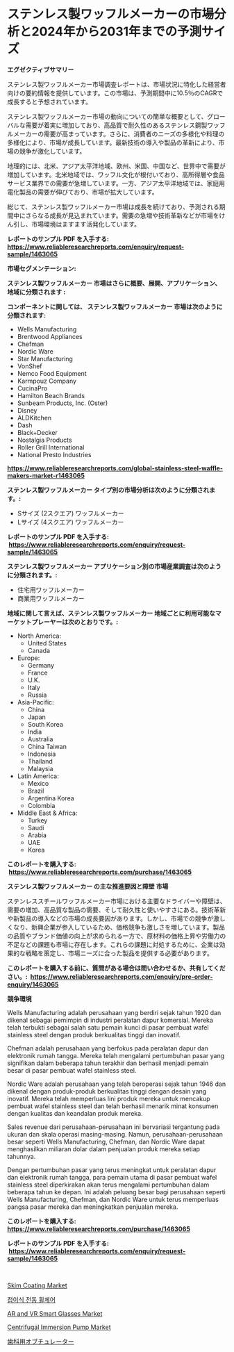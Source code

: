 <p><h1>ステンレス製ワッフルメーカーの市場分析と2024年から2031年までの予測サイズ</h1></p><p><strong>エグゼクティブサマリー</strong></p>
<p><p>ステンレス製ワッフルメーカー市場調査レポートは、市場状況に特化した経営者向けの要約情報を提供しています。この市場は、予測期間中に10.5％のCAGRで成長すると予想されています。</p><p>ステンレス製ワッフルメーカー市場の動向についての簡単な概要として、グローバルな需要が着実に増加しており、高品質で耐久性のあるステンレス鋼製ワッフルメーカーの需要が高まっています。さらに、消費者のニーズの多様化や料理の多様化により、市場が成長しています。最新技術の導入や製品の革新により、市場の競争が激化しています。</p><p>地理的には、北米、アジア太平洋地域、欧州、米国、中国など、世界中で需要が増加しています。北米地域では、ワッフル文化が根付いており、高所得層や食品サービス業界での需要が急増しています。一方、アジア太平洋地域では、家庭用電化製品の需要が伸びており、市場が拡大しています。</p><p>総じて、ステンレス製ワッフルメーカー市場は成長を続けており、予測される期間中にさらなる成長が見込まれています。需要の急増や技術革新などが市場をけん引し、市場環境はますます活発化しています。</p></p>
<p><strong>レポートのサンプル PDF を入手する: <a href="https://www.reliableresearchreports.com/enquiry/request-sample/1463065">https://www.reliableresearchreports.com/enquiry/request-sample/1463065</a></strong></p>
<p><strong>市場セグメンテーション:</strong></p>
<p><strong> ステンレス製ワッフルメーカー 市場はさらに概要、展開、アプリケーション、地域に分類されます :</strong></p>
<p><strong>コンポーネントに関しては、 ステンレス製ワッフルメーカー 市場は次のように分類されます: &nbsp;</strong></p>
<p><ul><li>Wells Manufacturing</li><li>Brentwood Appliances</li><li>Chefman</li><li>Nordic Ware</li><li>Star Manufacturing</li><li>VonShef</li><li>Nemco Food Equipment</li><li>Karmpouz Company</li><li>CucinaPro</li><li>Hamilton Beach Brands</li><li>Sunbeam Products, Inc. (Oster)</li><li>Disney</li><li>ALDKitchen</li><li>Dash</li><li>Black+Decker</li><li>Nostalgia Products</li><li>Roller Grill International</li><li>National Presto Industries</li></ul></p>
<p><strong><a href="https://www.reliableresearchreports.com/global-stainless-steel-waffle-makers-market-r1463065">https://www.reliableresearchreports.com/global-stainless-steel-waffle-makers-market-r1463065</a></strong></p>
<p><strong> ステンレス製ワッフルメーカー タイプ別の市場分析は次のように分類されます。:</strong></p>
<p><ul><li>Sサイズ (2スクエア) ワッフルメーカー</li><li>Lサイズ (4スクエア) ワッフルメーカー</li></ul></p>
<p><strong>レポートのサンプル PDF を入手する: &nbsp;<a href="https://www.reliableresearchreports.com/enquiry/request-sample/1463065">https://www.reliableresearchreports.com/enquiry/request-sample/1463065</a></strong></p>
<p><strong> ステンレス製ワッフルメーカー アプリケーション別の市場産業調査は次のように分類されます。:</strong></p>
<p><ul><li>住宅用ワッフルメーカー</li><li>商業用ワッフルメーカー</li></ul></p>
<p><strong>地域に関して言えば、ステンレス製ワッフルメーカー 地域ごとに利用可能なマーケットプレーヤーは次のとおりです。:</strong></p>
<p><ul>
    <li>
        North America:
        <ul>
            <li>United States</li>
            <li>Canada</li>
        </ul>
    </li>
    <li>
        Europe:
        <ul>
            <li>Germany</li>
            <li>France</li>
            <li>U.K.</li>
            <li>Italy</li>
            <li>Russia</li>
        </ul>
    </li>
    <li>
        Asia-Pacific:
        <ul>
            <li>China</li>
            <li>Japan</li>
            <li>South Korea</li>
            <li>India</li>
            <li>Australia</li>
            <li>China Taiwan</li>
            <li>Indonesia</li>
            <li>Thailand</li>
            <li>Malaysia</li>
        </ul>
    </li>
    <li>
        Latin America:
        <ul>
            <li>Mexico</li>
            <li>Brazil</li>
            <li>Argentina Korea</li>
            <li>Colombia</li>
        </ul>
    </li>
    <li>
        Middle East & Africa:
        <ul>
            <li>Turkey</li>
            <li>Saudi</li>
            <li>Arabia</li>
            <li>UAE</li>
            <li>Korea</li>
        </ul>
    </li>
    </ul></p>
<p><strong>このレポートを購入する: &nbsp;<a href="https://www.reliableresearchreports.com/purchase/1463065">https://www.reliableresearchreports.com/purchase/1463065</a></strong></p>
<p><strong>ステンレス製ワッフルメーカー の主な推進要因と障壁 市場</strong></p>
<p><p>ステンレススチールワッフルメーカー市場における主要なドライバーや障壁は、需要の増加、高品質な製品の需要、そして耐久性と使いやすさにある。技術革新や新製品の導入などの市場の成長要因があります。しかし、市場での競争が激しくなり、新興企業が参入しているため、価格競争も激しさを増しています。製品の品質やブランド価値の向上が求められる一方で、原材料の価格上昇や労働力の不足などの課題も市場に存在します。これらの課題に対処するために、企業は効果的な戦略を策定し、市場ニーズに合った製品を提供する必要があります。</p></p>
<p><strong>このレポートを購入する前に、質問がある場合は問い合わせるか、共有してください。:&nbsp; <a href="https://www.reliableresearchreports.com/enquiry/pre-order-enquiry/1463065">https://www.reliableresearchreports.com/enquiry/pre-order-enquiry/1463065</a></strong></p>
<p><strong>競争環境</strong></p>
<p><p>Wells Manufacturing adalah perusahaan yang berdiri sejak tahun 1920 dan dikenal sebagai pemimpin di industri peralatan dapur komersial. Mereka telah terbukti sebagai salah satu pemain kunci di pasar pembuat wafel stainless steel dengan produk berkualitas tinggi dan inovatif.</p><p>Chefman adalah perusahaan yang berfokus pada peralatan dapur dan elektronik rumah tangga. Mereka telah mengalami pertumbuhan pasar yang signifikan dalam beberapa tahun terakhir dan berhasil menjadi pemain besar di pasar pembuat wafel stainless steel.</p><p>Nordic Ware adalah perusahaan yang telah beroperasi sejak tahun 1946 dan dikenal dengan produk-produk berkualitas tinggi dengan desain yang inovatif. Mereka telah memperluas lini produk mereka untuk mencakup pembuat wafel stainless steel dan telah berhasil menarik minat konsumen dengan kualitas dan keandalan produk mereka.</p><p>Sales revenue dari perusahaan-perusahaan ini bervariasi tergantung pada ukuran dan skala operasi masing-masing. Namun, perusahaan-perusahaan besar seperti Wells Manufacturing, Chefman, dan Nordic Ware dapat menghasilkan miliaran dolar dalam penjualan produk mereka setiap tahunnya.</p><p>Dengan pertumbuhan pasar yang terus meningkat untuk peralatan dapur dan elektronik rumah tangga, para pemain utama di pasar pembuat wafel stainless steel diperkirakan akan terus mengalami pertumbuhan dalam beberapa tahun ke depan. Ini adalah peluang besar bagi perusahaan seperti Wells Manufacturing, Chefman, dan Nordic Ware untuk terus memperluas pangsa pasar mereka dan meningkatkan penjualan mereka.</p></p>
<p><strong>このレポートを購入する: &nbsp; <a href="https://www.reliableresearchreports.com/purchase/1463065">https://www.reliableresearchreports.com/purchase/1463065</a></strong></p>
<p><strong>レポートのサンプル PDF を入手する: &nbsp;<a href="https://www.reliableresearchreports.com/enquiry/request-sample/1463065">https://www.reliableresearchreports.com/enquiry/request-sample/1463065</a></strong><strong></strong></p>
<p>&nbsp;</p>
<p><p><a href="https://www.linkedin.com/pulse/skim-coating-market-size-reveals-best-marketing-channels-wuyje?trackingId=21B4imTNfMyMuplmnV%2BhLw%3D%3D">Skim Coating Market</a></p><p><a href="https://github.com/iansanftyord09878/Market-Research-Report-List-1/blob/main/349941828163.md">접이식 전동 휠체어</a></p><p><a href="https://www.linkedin.com/pulse/ar-vr-smart-glasses-market-size-cagr-trends-2024-2030-hswpf?trackingId=bWHp%2F76Q6LuNOPl8NilTvA%3D%3D">AR and VR Smart Glasses Market</a></p><p><a href="https://github.com/Alonsoolds3wq1d81czn8rbol/Market-Research-Report-List-2/blob/main/centrifugal-immersion-pump-market.md">Centrifugal Immersion Pump Market</a></p><p><a href="https://github.com/joaejkdzgyljvo6/Market-Research-Report-List-1/blob/main/677451430783.md">歯科用オブチュレーター</a></p></p>